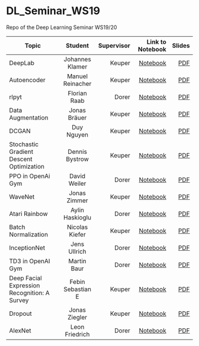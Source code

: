 # DL_Seminar_WS19
Repo of the Deep Learning Seminar WS19/20


| Topic       | Student           | Supervisor | Link to Notebook  |  Slides |
| ------------- |:-------------:| ------------:| -------------------------:| ------------:|
| DeepLab | Johannes Klamer | Keuper | [Notebook](https://github.com/KlamJ/DeepLab_V3_KL/blob/master/Klamer_U_Net.ipynb) | [PDF](https://github.com/KlamJ/DeepLab_V3_KL/blob/master/DeepLab_Kl.pdf) |
| Autoencoder | Manuel Reinacher | Keuper | [Notebook](https://github.com/manureini/Autoencoder/blob/master/Autoencoder.py) | [PDF](https://github.com/manureini/Autoencoder/blob/master/Autoencoder.pdf) |
| rlpyt | Florian Raab | Dorer | [Notebook](https://colab.research.google.com/drive/1wdh3ipECkkgh32BjTMS9cUKfljaa-AzO) | [PDF](https://www.dropbox.com/s/fxy13t43e4lnw4s/Pr%C3%A4sentation.pdf?raw=1) |
| Data Augmentation | Jonas Bräuer | Keuper | [Notebook](https://github.com/Hexaa/dataaugmentation/blob/master/data_augmentation_on_colab.ipynb) | [PDF](https://github.com/Hexaa/dataaugmentation/blob/master/data_augmentation_jonas_braeuer_final.pdf) |
| DCGAN | Duy Nguyen | Keuper | [Notebook](https://github.com/dnguyen2211/DCGAN/blob/master/DL_Seminar_DCGAN_Duy_Nguyen.ipynb) | [PDF](https://github.com/dnguyen2211/DCGAN/blob/master/DCGAN_dnguyen.pdf) |
| Stochastic Gradient Descent Optimization | Dennis Bystrow | Keuper | [Notebook](https://github.com/Dens49/seminar-deeplearning-sgd/blob/master/notebook_main.ipynb) | [PDF](https://github.com/Dens49/seminar-deeplearning-sgd/blob/master/presentation/sgd_dennis_bystrow.pdf) |
| PPO in OpenAi Gym | David Weiler | Dorer | [Notebook](https://github.com/dav-92/PPO/blob/master/PPO_OpenAI_Gym.ipynb) | [PDF](https://github.com/dav-92/PPO/blob/master/PPO_OpenAI_Gym_Slides.pdf) |
| WaveNet | Jonas Zimmer | Keuper | [Notebook](https://github.com/JonasZimmer1994/deeplearning_wavenet/blob/master/wavenet_pytorch_abgabe.ipynb) | [PDF](https://github.com/JonasZimmer1994/deeplearning_wavenet/blob/master/WaveNet_Presentation.pdf) |
| Atari Rainbow | Aylin Haskioglu | Dorer | [Notebook](https://github.com/AyHaski/DL_AtariRainbow/blob/master/Anyrl.ipynb) | [PDF](https://github.com/AyHaski/DL_AtariRainbow/blob/master/DL_AtariRainbow.pdf) |
| Batch Normalization | Nicolas Kiefer | Keuper | [Notebook](https://github.com/KieferN/Batch_Normalization/blob/master/Batch_Normalization.ipynb) | [PDF](https://github.com/KieferN/Batch_Normalization/blob/master/Batch_Normalization_Slides.pdf) |
| InceptionNet | Jens Ullrich | Dorer | [Notebook](https://github.com/jensullrich/DL-Seminar/blob/master/Seminar_DL_InceptionNet.ipynb) | [PDF](https://github.com/jensullrich/DL-Seminar/blob/master/presentation.pdf) |
| TD3 in OpenAI Gym | Martin Baur | Dorer | [Notebook](https://github.com/mrmarthy/DLSeminar/blob/master/PendulumTD3.ipynb) | [PDF](https://github.com/mrmarthy/DLSeminar/blob/master/DRFL-TD3.pdf) | 
| Deep Facial Expression Recognition: A Survey | Febin Sebastian E | Keuper | [Notebook](https://github.com/febinsebastian/Deep_Learning_Seminar_WS19_20/blob/master/DeepFER.ipynb) | [PDF](https://github.com/febinsebastian/Deep_Learning_Seminar_WS19_20/blob/master/1804.08348.pdf) | 
| Dropout | Jonas Ziegler | Keuper | [Notebook](https://github.com/iceboy910447/ALEXNET-CIFAR10/blob/master/Alexnet%20Cifar100%20Dropout.ipynb) | [PDF](https://github.com/iceboy910447/ALEXNET-CIFAR10/blob/master/Dropout.pdf) |
| AlexNet | Leon Friedrich | Dorer | [Notebook](https://github.com/MumenRaida/SeminarDeepLearningAlexNet/blob/master/seminar_deep_learning_alexnet.ipynb) | [PDF](https://github.com/MumenRaida/SeminarDeepLearningAlexNet/blob/master/Alexnet_Friedrich_Leon_Praesentation.pdf) |
